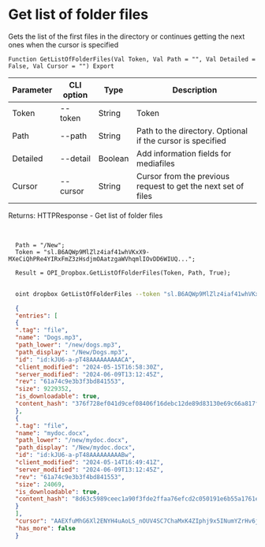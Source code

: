 ﻿---
sidebar_position: 2
---

# Get list of folder files
 Gets the list of the first files in the directory or continues getting the next ones when the cursor is specified



`Function GetListOfFolderFiles(Val Token, Val Path = "", Val Detailed = False, Val Cursor = "") Export`

  | Parameter | CLI option | Type | Description |
  |-|-|-|-|
  | Token | --token | String | Token |
  | Path | --path | String | Path to the directory. Optional if the cursor is specified |
  | Detailed | --detail | Boolean | Add information fields for mediafiles |
  | Cursor | --cursor | String | Cursor from the previous request to get the next set of files |

  
  Returns:  HTTPResponse - Get list of folder files

<br/>




```bsl title="Code example"
  Path = "/New";
  Token = "sl.B6AQWp9MlZlz4iaf41whVKxX9-MXeCiQhPRe4YIRxFmZ3zHsdjmOAatzgaWVhqmlIOvDD6WIUQ...";
  
  Result = OPI_Dropbox.GetListOfFolderFiles(Token, Path, True);
```



```sh title="CLI command example"
    
  oint dropbox GetListOfFolderFiles --token "sl.B6AQWp9MlZlz4iaf41whVKxX9-MXeCiQhPRe4YIRxFmZ3zHsdjmOAatzgaWVhqmlIOvDD6WIUQ..." --path %path% --detail %detail% --cursor %cursor%

```

```json title="Result"
  {
  "entries": [
  {
  ".tag": "file",
  "name": "Dogs.mp3",
  "path_lower": "/new/dogs.mp3",
  "path_display": "/New/Dogs.mp3",
  "id": "id:kJU6-a-pT48AAAAAAAAACA",
  "client_modified": "2024-05-15T16:58:30Z",
  "server_modified": "2024-06-09T13:12:45Z",
  "rev": "61a74c9e3b3f3bd841553",
  "size": 9229352,
  "is_downloadable": true,
  "content_hash": "376f728ef041d9cef08406f16debc12de89d83130e69c66a817fd834d2d82dc2"
  },
  {
  ".tag": "file",
  "name": "mydoc.docx",
  "path_lower": "/new/mydoc.docx",
  "path_display": "/New/mydoc.docx",
  "id": "id:kJU6-a-pT48AAAAAAAAABw",
  "client_modified": "2024-05-14T16:49:41Z",
  "server_modified": "2024-06-09T13:12:45Z",
  "rev": "61a74c9e3b3f4bd841553",
  "size": 24069,
  "is_downloadable": true,
  "content_hash": "8d63c5989ceec1a90f3fde2ffaa76efcd2c050191e6b55a1761e4e352590bd8c"
  }
  ],
  "cursor": "AAEXfuMhG6Xl2ENYH4uAoLS_nOUV4SC7ChaMxK4ZIphj9x5INumYZrHv6jqph4fgkOy6PpFTTaaJ4BTjzVGZnTk7tB5wCCp1Eogn8gCW-Agz-ej4X6ir5p-KX63vBgDV0OZ-boy78oUXMJeOtU9sjEij34BoqBCtWYOFje4PXhEV3KwVySRWzPlXSEq9arMo1AaP8PFuDxx6JTxSGRdcQwnc",
  "has_more": false
  }

```
